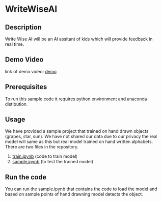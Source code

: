 # WriteWiseAI
## Description
Write Wise AI will be an AI assitant of kids which will provide feedback in real time.
## Demo Video
link of demo video: [demo](https://drive.google.com/drive/u/0/folders/1LxGXmDvPZP6As-mQjH5iGt9fPVyij1_3?q=parent:1LxGXmDvPZP6As-mQjH5iGt9fPVyij1_3)
## Prerequisites
To run this sample code it requires python environment and anaconda distibution.
## Usage
We have provided a sample project that trained on hand drawn objects (grapes, star, sun). We have not shared our data due to our privacy the real model will same as this but real model trained on hand written alphabets. 
There are two files in the repository.
1. [train.ipynb](https://github.com/SyedHassan-Ali/WriteWiseAI/blob/main/train.ipynb) (code to train model)
2. [sample.ipynb](https://github.com/SyedHassan-Ali/WriteWiseAI/blob/main/sample.ipynb) (to test the trained model)
## Run the code
You can run the sample.ipynb that contains the code to load the model and based on sample points of hand drawning model detects the object. 

